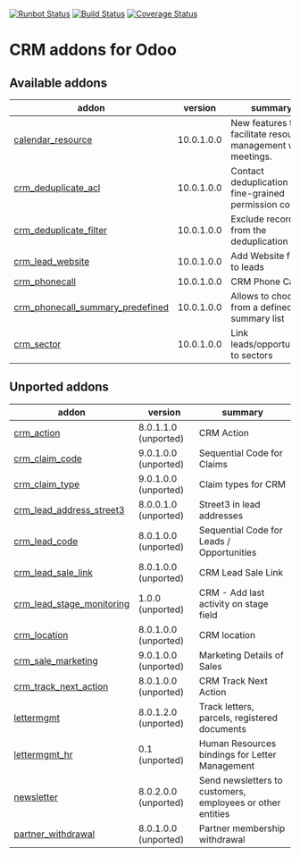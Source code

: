 [![Runbot Status](https://runbot.odoo-community.org/runbot/badge/flat/111/10.0.svg)](https://runbot.odoo-community.org/runbot/repo/github-com-oca-crm-111)
[![Build Status](https://travis-ci.org/OCA/crm.svg?branch=master)](https://travis-ci.org/OCA/crm)
[![Coverage Status](https://img.shields.io/coveralls/OCA/crm.svg)](https://coveralls.io/r/OCA/crm?branch=master)

CRM addons for Odoo
===================

[//]: # (addons)

Available addons
----------------
addon | version | summary
--- | --- | ---
[calendar_resource](calendar_resource/) | 10.0.1.0.0 | New features to facilitate resource management with meetings.
[crm_deduplicate_acl](crm_deduplicate_acl/) | 10.0.1.0.0 | Contact deduplication with fine-grained permission control
[crm_deduplicate_filter](crm_deduplicate_filter/) | 10.0.1.0.0 | Exclude records from the deduplication
[crm_lead_website](crm_lead_website/) | 10.0.1.0.0 | Add Website field to leads
[crm_phonecall](crm_phonecall/) | 10.0.1.0.0 | CRM Phone Calls
[crm_phonecall_summary_predefined](crm_phonecall_summary_predefined/) | 10.0.1.0.0 | Allows to choose from a defined summary list
[crm_sector](crm_sector/) | 10.0.1.0.0 | Link leads/opportunities to sectors


Unported addons
---------------
addon | version | summary
--- | --- | ---
[crm_action](crm_action/) | 8.0.1.1.0 (unported) | CRM Action
[crm_claim_code](crm_claim_code/) | 9.0.1.0.0 (unported) | Sequential Code for Claims
[crm_claim_type](crm_claim_type/) | 9.0.1.0.0 (unported) | Claim types for CRM
[crm_lead_address_street3](crm_lead_address_street3/) | 8.0.0.1.0 (unported) | Street3 in lead addresses
[crm_lead_code](crm_lead_code/) | 8.0.1.0.0 (unported) | Sequential Code for Leads / Opportunities
[crm_lead_sale_link](crm_lead_sale_link/) | 8.0.1.0.0 (unported) | CRM Lead Sale Link
[crm_lead_stage_monitoring](crm_lead_stage_monitoring/) | 1.0.0 (unported) | CRM - Add last activity on stage field
[crm_location](crm_location/) | 8.0.1.0.0 (unported) | CRM location
[crm_sale_marketing](crm_sale_marketing/) | 9.0.1.0.0 (unported) | Marketing Details of Sales
[crm_track_next_action](crm_track_next_action/) | 8.0.1.0.0 (unported) | CRM Track Next Action
[lettermgmt](lettermgmt/) | 8.0.1.2.0 (unported) | Track letters, parcels, registered documents
[lettermgmt_hr](lettermgmt_hr/) | 0.1 (unported) | Human Resources bindings for Letter Management
[newsletter](newsletter/) | 8.0.2.0.0 (unported) | Send newsletters to customers, employees or other entities
[partner_withdrawal](partner_withdrawal/) | 8.0.1.0.0 (unported) | Partner membership withdrawal

[//]: # (end addons)
